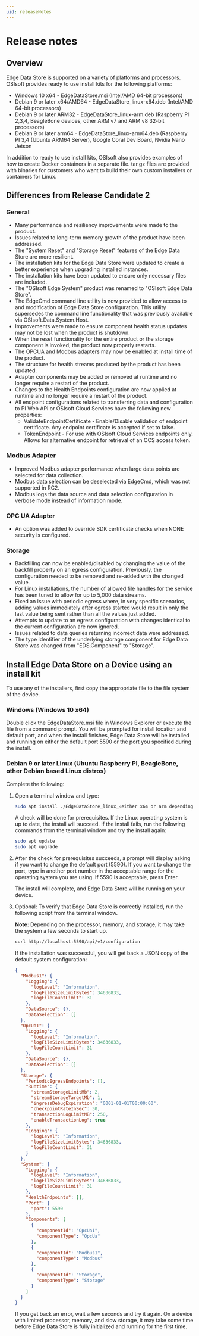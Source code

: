 ```yaml
---
uid: releaseNotes
---
```


# Release notes

## Overview

Edge Data Store is supported on a variety of platforms and processors. OSIsoft provides ready to use install kits for the following platforms:

* Windows 10 x64 - EdgeDataStore.msi (Intel/AMD 64-bit processors)
* Debian 9 or later x64/AMD64 - EdgeDataStore_linux-x64.deb (Intel/AMD 64-bit processors)
* Debian 9 or later ARM32 - EdgeDataStore_linux-arm.deb (Raspberry PI 2,3,4, BeagleBone devices, other ARM v7 and ARM v8 32-bit processors)
* Debian 9 or later arm64 - EdgeDataStore_linux-arm64.deb (Raspberry PI 3,4 (Ubuntu ARM64 Server), Google Coral Dev Board, Nvidia Nano Jetson

In addition to ready to use install kits, OSIsoft also provides examples of how to create Docker containers in a separate file. tar.gz files are provided with binaries for customers who want to build their own custom installers or containers for Linux.

## Differences from Release Candidate 2

### General


* Many performance and resiliency improvements were made to the product.
* Issues related to long-term memory growth of the product have been addressed.
* The "System Reset" and "Storage Reset" features of the Edge Data Store are more resilient.
* The installation kits for the Edge Data Store were updated to create a better experience when upgrading installed instances.
* The installation kits have been updated to ensure only necessary files are included. 
* The "OSIsoft Edge System" product was renamed to "OSIsoft Edge Data Store".
* The EdgeCmd command line utility is now provided to allow access to and modification of Edge Data Store configuration.  This utility supersedes the command line functionality that was previously available via OSIsoft.Data.System.Host.
* Improvements were made to ensure component health status updates may not be lost when the product is shutdown.  
* When the reset functionality for the entire product or the storage component is invoked, the product now properly restarts.
* The OPCUA and Modbus adapters may now be enabled at install time of the product.
* The structure for health streams produced by the product has been updated.
* Adapter components may be added or removed at runtime and no longer require a restart of the product.
* Changes to the Health Endpoints configuration are now applied at runtime and no longer require a restart of the product.
* All endpoint configurations related to transferring data and configuration to PI Web API or OSIsoft Cloud Services have the following new properties:
   * ValidateEndpointCertificate - Enable/Disable validation of endpoint certificate. Any endpoint certificate is accepted if set to false.
   * TokenEndpoint - For use with OSIsoft Cloud Services endpoints only.  Allows for alternative endpoint for retrieval of an OCS access token.

### Modbus Adapter

*	Improved Modbus adapter performance when large data points are selected for data collection.
* Modbus data selection can be deselected via EdgeCmd, which was not supported in RC2.
* Modbus logs the data source and data selection configuration in verbose mode instead of information mode.

### OPC UA Adapter

* An option was added to override SDK certificate checks when NONE security is configured.

### Storage

* Backfilling can now be enabled/disabled by changing the value of the backfill property on an egress configuration. Previously, the configuration needed to be removed and re-added with the changed value. 
* For Linux installations, the number of allowed file handles for the service has been tuned to allow for up to 5,000 data streams.
* Fixed an issue with periodic egress where, in very specific scenarios, adding values immediately after egress started would result in only the last value being sent rather than all the values just added. 
* Attempts to update to an egress configuration with changes identical to the current configuration are now ignored.
* Issues related to data queries returning incorrect data were addressed.
* The type identifier of the underlying storage component for Edge Data Store was changed from "EDS.Component" to "Storage".

## Install Edge Data Store on a Device using an install kit

To use any of the installers, first copy the appropriate file to the file system of the device.

### Windows (Windows 10 x64)

Double click the EdgeDataStore.msi file in Windows Explorer or execute the file from a command prompt. You will be prompted for install location and default port, and when the install finishes, Edge Data Store will be installed and running on either the default port 5590 or the port you specified during the install.

### Debian 9 or later Linux (Ubuntu  Raspberry PI, BeagleBone, other Debian based Linux distros)

Complete the following:

1. Open a terminal window and type:

    ```bash
    sudo apt install ./EdgeDataStore_linux_<either x64 or arm depending upon processor>.deb
    ```

    A check will be done for prerequisites. If the Linux operating system is up to date, the install will succeed. If the install fails, run the following commands from the terminal window and try the install again:

    ```bash
    sudo apt update
    sudo apt upgrade
    ```

2. After the check for prerequisites succeeds, a prompt will display asking if you want to change the default port (5590). If you want to change the port, type in another port number in the acceptable range for the operating system you are using. If 5590 is acceptable, press Enter.

    The install will complete, and Edge Data Store will be running on your device. 
  
3. Optional: To verify that Edge Data Store is correctly installed, run the following script from the terminal window. 
  
    **Note:** Depending on the processor, memory, and storage, it may take the system a few seconds to start up.

    ```bash
    curl http://localhost:5590/api/v1/configuration
    ```

    If the installation was successful, you will get back a JSON copy of the default system configuration:

    ```json
    {
      "Modbus1": {
        "Logging": {
          "logLevel": "Information",
          "logFileSizeLimitBytes": 34636833,
          "logFileCountLimit": 31
        },
        "DataSource": {},
        "DataSelection": []
      },
      "OpcUa1": {
        "Logging": {
          "logLevel": "Information",
          "logFileSizeLimitBytes": 34636833,
          "logFileCountLimit": 31
        },
        "DataSource": {},
        "DataSelection": []
      },
      "Storage": {
        "PeriodicEgressEndpoints": [],
        "Runtime": {
          "streamStorageLimitMb": 2,
          "streamStorageTargetMb": 1,
          "ingressDebugExpiration": "0001-01-01T00:00:00",
          "checkpointRateInSec": 30,
          "transactionLogLimitMB": 250,
          "enableTransactionLog": true
        },
        "Logging": {
          "logLevel": "Information",
          "logFileSizeLimitBytes": 34636833,
          "logFileCountLimit": 31
        }
      },
      "System": {
        "Logging": {
          "logLevel": "Information",
          "logFileSizeLimitBytes": 34636833,
          "logFileCountLimit": 31
        },
        "HealthEndpoints": [],
        "Port": {
          "port": 5590
        },
        "Components": [
          {
            "componentId": "OpcUa1",
            "componentType": "OpcUa"
          },
          {
            "componentId": "Modbus1",
            "componentType": "Modbus"
          },
          {
            "componentId": "Storage",
            "componentType": "Storage"
          }
        ]
      }
    }
    ```

    If you get back an error, wait a few seconds and try it again. On a device with limited processor, memory, and slow storage, it may take some time before Edge Data Store is fully initialized and running for the first time.
